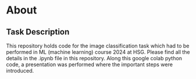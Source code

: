 # About
## Task Description
This repository holds code for the image classification task which had to be performed in ML (machine learning) course 2024 at HSG. Please find all the details in the .ipynb file in this repository. Along this google colab python code, a presentation was performed where the important steps were introduced. 

